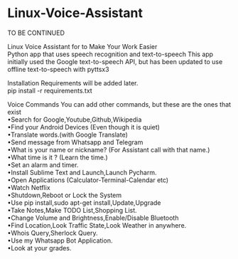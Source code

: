 # Linux-Voice-Assistant
TO BE CONTINUED 

Linux Voice Assistant for to Make Your Work Easier  
Python app that uses speech recognition and text-to-speech This app initially used the Google text-to-speech API, but has been updated to use offline text-to-speech with pyttsx3  

Installation Requirements will be added later.    
pip install -r requirements.txt    


Voice Commands 
You can add other commands, but these are the ones that exist  
•Search for Google,Youtube,Github,Wikipedia  
•Find your Android Devices (Even though it is quiet)  
•Translate words.(with Google Translate)  
•Send message from Whatsapp and Telegram  
•What is your name or nickname? (For Assistant call with that name.)  
•What time is it ? (Learn the time.)  
•Set an alarm and timer.  
•Install Sublime Text and Launch,Launch Pycharm.  
•Open Applications (Calculator-Terminal-Calendar etc)  
•Watch Netflix  
•Shutdown,Reboot or Lock the System  
•Use pip install,sudo apt-get install,Update,Upgrade  
•Take Notes,Make TODO List,Shopping List.  
•Change Volume and Brightness,Enable/Disable Bluetooth  
•Find Location,Look Traffic State,Look Weather in anywhere.  
•Whois Query,Sherlock Query.  
•Use my Whatsapp Bot Application.  
•Look at your grades.
